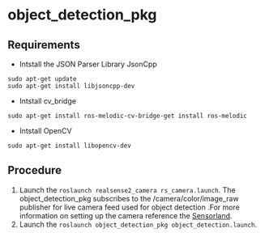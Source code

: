 # object_detection_pkg
## Requirements
* Intstall the JSON Parser Library JsonCpp
```
sudo apt-get update
sudo apt-get install libjsoncpp-dev
```

* Intstall cv_bridge
```
sudo apt-get install ros-melodic-cv-bridge-get install ros-melodic
```

* Intstall OpenCV
```
sudo apt-get install libopencv-dev
```


## Procedure
1. Launch the ```roslaunch realsense2_camera rs_camera.launch```. The object_detection_pkg subscribes to the /camera/color/image_raw publisher for live camera feed used for object detection .For more information on setting up the camera reference the [Sensorland](https://github.com/IcebergASV/Sensorland).
2. Launch the ```roslaunch object_detection_pkg object_detection.launch```.
```
